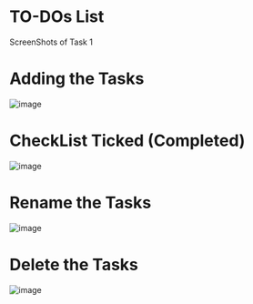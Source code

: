 # TO-DOs List
ScreenShots of Task 1

# Adding the Tasks
![image](https://user-images.githubusercontent.com/91986412/218783074-98cf9282-e151-494b-92a3-b2f21229b50e.png)

# CheckList Ticked (Completed)
![image](https://user-images.githubusercontent.com/91986412/218783444-b18c43df-20ee-4900-b8df-4e4bdbdc7ddb.png)

# Rename the Tasks
![image](https://user-images.githubusercontent.com/91986412/218783534-fa03d82a-7702-4b6b-a2ea-cff560446adb.png)

# Delete the Tasks
![image](https://user-images.githubusercontent.com/91986412/218783616-68d9ec9b-75cf-4e43-bbdd-4d26412336c5.png)
